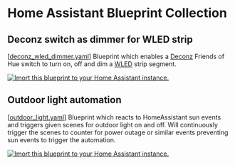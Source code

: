 # Home Assistant Blueprint Collection

## Deconz switch as dimmer for WLED strip
[[deconz_wled_dimmer.yaml](deconz_wled_dimmer.yaml)]
Blueprint which enables a [Deconz](https://www.home-assistant.io/integrations/deconz/) 
Friends of Hue switch to turn on, off and dim a [WLED](https://www.home-assistant.io/integrations/wled/) strip segment.

[![Imort this blueprint to your Home Assistant instance.](https://my.home-assistant.io/badges/blueprint_import.svg)](https://my.home-assistant.io/redirect/blueprint_import/?blueprint_url=https%3A%2F%2Fraw.githubusercontent.com%2Faalbretsen%2Fhomeassistant-blueprints%2Fmain%2Fdeconz_wled_dimmer.yaml)

## Outdoor light automation
[[outdoor_light.yaml](outdoor_light.yaml)] Blueprint which reacts to HomeAssistant sun events and triggers given scenes for outdoor light on and off. 
Will continuously trigger the scenes to counter for power outage or similar events preventing sun events to trigger the automation.

[![Imort this blueprint to your Home Assistant instance.](https://my.home-assistant.io/badges/blueprint_import.svg)](https://my.home-assistant.io/redirect/blueprint_import/?blueprint_url=https%3A%2F%2Fraw.githubusercontent.com%2Faalbretsen%2Fhomeassistant-blueprints%2Fmain%2Foutdoor_light.yaml)
